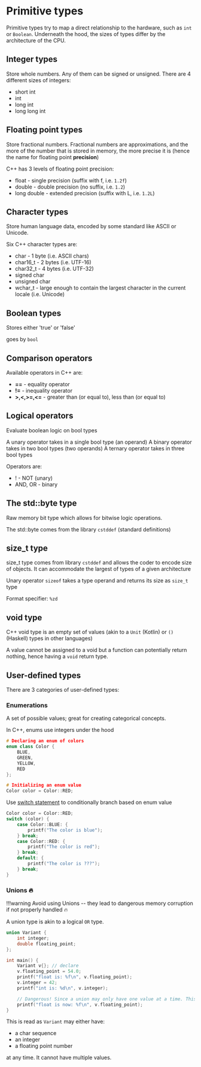 # Primitive types

Primitive types try to map a direct relationship to the hardware, such as `int` or `Boolean`.
Underneath the hood, the sizes of types differ by the architecture of the CPU.

## Integer types

Store whole numbers. Any of them can be signed or unsigned. There are 4 different sizes of integers:

- short int
- int
- long int
- long long int

## Floating point types

Store fractional numbers. Fractional numbers are approximations, and the more of the number that is stored
in memory, the more precise it is (hence the name for floating point **precision**)

C++ has 3 levels of floating point precision:

- float - single precision (suffix with f, i.e. `1.2f`)
- double - double precision (no suffix, i.e. `1.2`)
- long double - extended precision (suffix with L, i.e. `1.2L`)

## Character types

Store human language data, encoded by some standard like ASCII or Unicode.

Six C++ character types are:

- char - 1 byte (i.e. ASCII chars)
- char16_t - 2 bytes (i.e. UTF-16)
- char32_t - 4 bytes (i.e. UTF-32)
- signed char
- unsigned char
- wchar_t - large enough to contain the largest character in the current locale (i.e. Unicode)

## Boolean types

Stores either 'true' or 'false'

goes by `bool`

## Comparison operators

Available operators in C++ are:

- **==** - equality operator
- **!=** - inequality operator
- **>,<,>=,<=** - greater than (or equal to), less than (or equal to)

## Logical operators

Evaluate boolean logic on bool types

A unary operator takes in a single bool type (an operand)
A binary operator takes in two bool types (two operands)
A ternary operator takes in three bool types

Operators are:

- ! - NOT (unary)
- AND, OR - binary

## The std::byte type

Raw memory bit type which allows for bitwise logic operations.

The std::byte comes from the library `cstddef` (standard definitions)

## size_t type

size_t type comes from library `cstddef` and allows the coder to encode size of objects.
It can accommodate the largest of types of a given architecture

Unary operator `sizeof` takes a type operand and returns its size as `size_t` type

Format specifier: `%zd`

## void type

C++ void type is an empty set of values (akin to a `Unit` (Kotlin) or `()` (Haskell) types in 
other languages)

A value cannot be assigned to a void but a function can potentially return nothing, hence having
a `void` return type.

## User-defined types

There are 3 categories of user-defined types:

### Enumerations

A set of possible values; great for creating categorical concepts.

In C++, enums use integers under the hood

```c++
# Declaring an enum of colors
enum class Color {
    BLUE,
    GREEN,
    YELLOW,
    RED
};

# Initializing an enum value
Color color = Color::RED;
```

Use [switch statement](../conditionals.md) to conditionally branch based on enum value

```c++
Color color = Color::RED;
switch (color) {
    case Color::BLUE: {
        printf("The color is blue");
    } break;
    case Color::RED: {
        printf("The color is red");
    } break;
    default: {
        printf("The color is ???");
    } break;
}
```

### Unions 🔥

!!!warning
    Avoid using Unions -- they lead to dangerous memory corruption if not properly handled 🔥

A union type is akin to a logical `OR` type.

```c++
union Variant {
    int integer;
    double floating_point;
};

int main() {
    Variant v{}; // declare
    v.floating_point = 54.0;
    printf("float is: %f\n", v.floating_point);
    v.integer = 42;
    printf("int is: %d\n", v.integer);

    // Dangerous! Since a union may only have one value at a time. This memory location could be reset.
    printf("float is now: %f\n", v.floating_point);
}
```

This is read as `Variant` may either have:
 
- a char sequence
- an integer
- a floating point number 

at any time. It cannot have multiple values.


